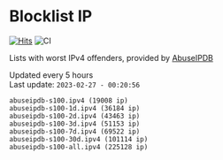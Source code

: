 # Blocklist IP

[![Hits](https://hits.seeyoufarm.com/api/count/incr/badge.svg?url=https%3A%2F%2Fgithub.com%2Fborestad%2Fblocklist-ip%2F&count_bg=%2379C83D&title_bg=%23555555&icon=&icon_color=%23E7E7E7&title=hits&edge_flat=false)](https://hits.seeyoufarm.com)  ![CI](https://img.shields.io/github/workflow/status/borestad/blocklist-ip/CI?style=flat-square)

Lists with worst IPv4 offenders, provided by [AbuseIPDB](https://www.abuseipdb.com/)

<!-- FOOTER-PLACEHOLDER -->
Updated every 5 hours<br>
Last update: `2023-02-27 - 00:20:56`
```
abuseipdb-s100.ipv4 (19008 ip)
abuseipdb-s100-1d.ipv4 (36184 ip)
abuseipdb-s100-2d.ipv4 (43463 ip)
abuseipdb-s100-3d.ipv4 (51153 ip)
abuseipdb-s100-7d.ipv4 (69522 ip)
abuseipdb-s100-30d.ipv4 (101114 ip)
abuseipdb-s100-all.ipv4 (225128 ip)
```
